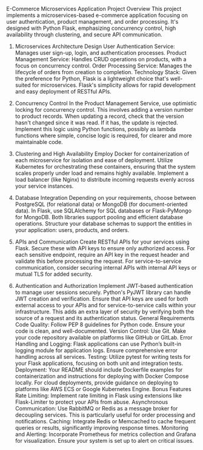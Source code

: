 E-Commerce Microservices Application
Project Overview
  This project implements a microservices-based e-commerce application focusing on user authentication, product management, and order processing. It's designed with Python Flask, emphasizing concurrency control, high availability through clustering, and secure API communication.

1. Microservices Architecture Design
  User Authentication Service: Manages user sign-up, login, and authentication processes.
  Product Management Service: Handles CRUD operations on products, with a focus on concurrency control.
  Order Processing Service: Manages the lifecycle of orders from creation to completion.
  Technology Stack: Given the preference for Python, Flask is a lightweight choice that's well-suited for microservices. Flask's simplicity allows for rapid development and easy deployment of RESTful APIs.

2. Concurrency Control
  In the Product Management Service, use optimistic locking for concurrency control. This involves adding a version number to product records. When updating a record, check that the version hasn't changed since it was read. If it has, the update is rejected.
  Implement this logic using Python functions, possibly as lambda functions where simple, concise logic is required, for clearer and more maintainable code.
3. Clustering and High Availability
  Employ Docker for containerization of each microservice for isolation and ease of deployment.
  Utilize Kubernetes for orchestrating these containers, ensuring that the system scales properly under load and remains highly available.
  Implement a load balancer (like Nginx) to distribute incoming requests evenly across your service instances.
4. Database Integration
  Depending on your requirements, choose between PostgreSQL (for relational data) or MongoDB (for document-oriented data).
  In Flask, use SQLAlchemy for SQL databases or Flask-PyMongo for MongoDB. Both libraries support pooling and efficient database operations.
  Structure your database schemas to support the entities in your application: users, products, and orders.
5. APIs and Communication
  Create RESTful APIs for your services using Flask. Secure these with API keys to ensure only authorized access.
  For each sensitive endpoint, require an API key in the request header and validate this before processing the request.
  For service-to-service communication, consider securing internal APIs with internal API keys or mutual TLS for added security.
6. Authentication and Authorization
Implement JWT-based authentication to manage user sessions securely. Python's PyJWT library can handle JWT creation and verification.
Ensure that API keys are used for both external access to your APIs and for service-to-service calls within your infrastructure. This adds an extra layer of security by verifying both the source of a request and its authentication status.
General Requirements
  Code Quality: Follow PEP 8 guidelines for Python code. Ensure your code is clean, and well-documented.
  Version Control: Use Git. Make your code repository available on platforms like GitHub or GitLab.
  Error Handling and Logging: Flask applications can use Python’s built-in logging module for application logs. Ensure comprehensive error handling across all services.
  Testing: Utilize pytest for writing tests for your Flask applications, focusing on both unit and integration tests.
  Deployment: Your README should include Dockerfile examples for containerization and instructions for deploying with Docker Compose locally. For cloud deployments, provide guidance on deploying to platforms like AWS ECS or Google Kubernetes Engine.
  Bonus Features
  Rate Limiting: Implement rate limiting in Flask using extensions like Flask-Limiter to protect your APIs from abuse.
  Asynchronous Communication: Use RabbitMQ or Redis as a message broker for decoupling services. This is particularly useful for order processing and notifications.
  Caching: Integrate Redis or Memcached to cache frequent queries or results, significantly improving response times.
  Monitoring and Alerting: Incorporate Prometheus for metrics collection and Grafana for visualization. Ensure your system is set up to alert on critical issues.
